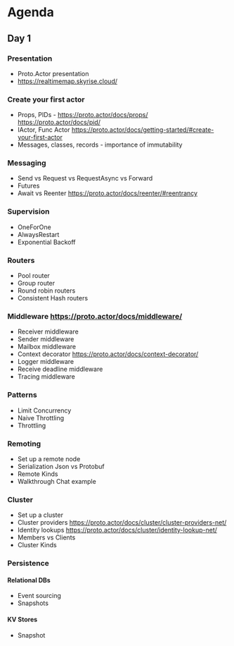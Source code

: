# Agenda

## Day 1

### Presentation
* Proto.Actor presentation
* https://realtimemap.skyrise.cloud/

### Create your first actor
* Props, PIDs - https://proto.actor/docs/props/ https://proto.actor/docs/pid/
* IActor, Func Actor https://proto.actor/docs/getting-started/#create-your-first-actor
* Messages, classes, records - importance of immutability

### Messaging
* Send vs Request vs RequestAsync vs Forward 
* Futures
* Await vs Reenter https://proto.actor/docs/reenter/#reentrancy

### Supervision
* OneForOne
* AlwaysRestart
* Exponential Backoff

### Routers
* Pool router
* Group router
* Round robin routers
* Consistent Hash routers

### Middleware https://proto.actor/docs/middleware/
* Receiver middleware
* Sender middleware
* Mailbox middleware
* Context decorator https://proto.actor/docs/context-decorator/
* Logger middleware
* Receive deadline middleware
* Tracing middleware

### Patterns
* Limit Concurrency
* Naive Throttling
* Throttling

### Remoting
* Set up a remote node
* Serialization Json vs Protobuf
* Remote Kinds
* Walkthrough Chat example

### Cluster
* Set up a cluster
* Cluster providers https://proto.actor/docs/cluster/cluster-providers-net/
* Identity lookups https://proto.actor/docs/cluster/identity-lookup-net/
* Members vs Clients
* Cluster Kinds   

### Persistence
#### Relational DBs
* Event sourcing
* Snapshots
#### KV Stores
* Snapshot

